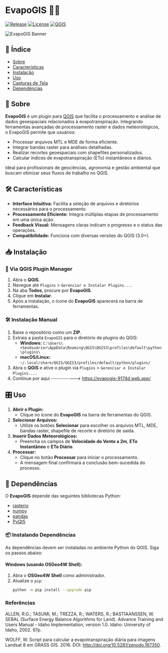 # EvapoGIS 🌿💧

[![Release](https://img.shields.io/github/release/SeuUsuario/EvapoGIS.svg)](https://github.com/SeuUsuario/EvapoGIS/releases)
[![License](https://img.shields.io/github/license/SeuUsuario/EvapoGIS.svg)](https://github.com/SeuUsuario/EvapoGIS/blob/main/LICENSE)
[![QGIS](https://img.shields.io/badge/QGIS-3.0%2B-brightgreen.svg)](https://qgis.org)

![EvapoGIS Banner](https://raw.githubusercontent.com/SeuUsuario/EvapoGIS/main/docs/banner.png)

## 📖 Índice

- [Sobre](#-sobre)
- [Características](#-características)
- [Instalação](#-instalação)
- [Uso](#-uso)
- [Capturas de Tela](#-instalando-dependências)
- [Dependências](#-dependências)


## 🌟 Sobre

**EvapoGIS** é um plugin para [QGIS](https://qgis.org) que facilita o processamento e análise de dados geoespaciais relacionados à evapotranspiração. Integrando ferramentas avançadas de processamento raster e dados meteorológicos, o EvapoGIS permite que usuários:

- Processar arquivos MTL e MDE de forma eficiente.
- Integrar bandas raster para análises detalhadas.
- Realizar recortes geoespaciais com shapefiles personalizados.
- Calcular índices de evapotranspiração (ETo) instantâneos e diários.

Ideal para profissionais de geociências, agronomia e gestão ambiental que buscam otimizar seus fluxos de trabalho no QGIS.

## 🛠️ Características

- **Interface Intuitiva:** Facilita a seleção de arquivos e diretórios necessários para o processamento.
- **Processamento Eficiente:** Integra múltiplas etapas de processamento em uma única ação.
- **Feedback Visual:** Mensagens claras indicam o progresso e o status das operações.
- **Compatibilidade:** Funciona com diversas versões do QGIS (3.0+).

## 📥 Instalação

### 🚀 Via QGIS Plugin Manager

1. Abra o **QGIS**.
2. Navegue até `Plugins` > `Gerenciar e Instalar Plugins...`.
3. Na aba **Todos**, procure por **EvapoGIS**.
4. Clique em **Instalar**.
5. Após a instalação, o ícone do **EvapoGIS** aparecerá na barra de ferramentas.

### 🛠️ Instalação Manual

1. Baixe o repositório como um **ZIP**.
2. Extraia a pasta `EvapoGIS` para o diretório de plugins do QGIS:
   - **Windows:** `C:\Users\<SeuUsuário>\AppData\Roaming\QGIS\QGIS3\profiles\default\python\plugins\`
   - **macOS/Linux:** `~/.local/share/QGIS/QGIS3/profiles/default/python/plugins/`
3. Abra o **QGIS** e ative o plugin via `Plugins` > `Gerenciar e Instalar Plugins...`.
4. Continue por aqui ------------> https://evapogis-9174d.web.app/

## 🎛️ Uso

1. **Abrir o Plugin:**
   - Clique no ícone do **EvapoGIS** na barra de ferramentas do QGIS.
2. **Selecionar Arquivos:**
   - Utilize os botões **Selecionar** para escolher os arquivos MTL, MDE, bandas raster, shapefile de recorte e diretório de saída.
3. **Inserir Dados Meteorológicos:**
   - Preencha os campos de **Velocidade do Vento a 2m**, **ETo Instantâneo** e **ETo Diário**.
4. **Processar:**
   - Clique no botão **Processar** para iniciar o processamento.
   - A mensagem final confirmará a conclusão bem-sucedida do processo.


## 🔗 Dependências

O **EvapoGIS** depende das seguintes bibliotecas Python:

- [rasterio](https://rasterio.readthedocs.io/)
- [numpy](https://numpy.org/)
- [pandas](https://pandas.pydata.org/)
- [PyQt5](https://www.riverbankcomputing.com/software/pyqt/)

### 📦 Instalando Dependências

As dependências devem ser instaladas no ambiente Python do QGIS. Siga os passos abaixo:

#### **Windows (usando OSGeo4W Shell):**

1. Abra o **OSGeo4W Shell** como administrador.
2. Atualize o `pip`:
   ```bash
   python -m pip install --upgrade pip

  ### **Referências**
ALLEN, R.G.; TASUMI, M.; TREZZA, R.; WATERS, R.; BASTIAANSSEN, W. SEBAL (Surface Energy Balance Algorithms for Land). Advance Training and Users Manual - Idaho Implementation, version 1.0. Idaho: University of Idaho, 2002. 97p.

WOLFF, W. Script para calcular a evapotranspiração diária para imagens Landsat 8 em GRASS GIS. 2016. DOI: http://doi.org/10.5281/zenodo.167350.

